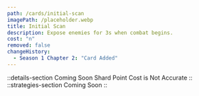 ```yaml
---
path: /cards/initial-scan
imagePath: /placeholder.webp
title: Initial Scan
description: Expose enemies for 3s when combat begins.
cost: "n"
removed: false
changeHistory:
  - Season 1 Chapter 2: "Card Added"
---
```

::details-section
Coming Soon
Shard Point Cost is Not Accurate
::
::strategies-section
Coming Soon
::